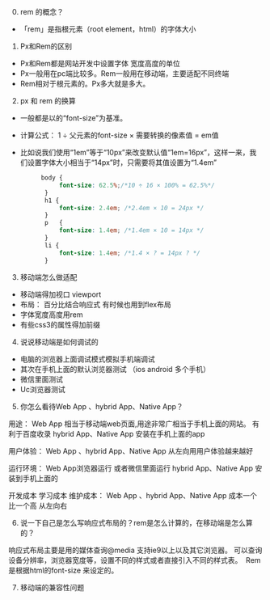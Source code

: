 
0. rem 的概念？

  - 「rem」是指根元素（root element，html）的字体大小

1. Px和Rem的区别 

* Px和Rem都是网站开发中设置字体 宽度高度的单位
* Px一般用在pc端比较多。Rem一般用在移动端，主要适配不同终端
* Rem相对于根元素的。Px多大就是多大。


2. px 和 rem 的换算

  * 一般都是以<body>的“font-size”为基准。
  * 计算公式： 1 ÷ 父元素的font-size × 需要转换的像素值 = em值

  * 比如说我们使用“1em”等于“10px”来改变默认值“1em=16px”，这样一来，我们设置字体大小相当于“14px”时，只需要将其值设置为“1.4em”

  ```css
           body {
				font-size: 62.5%;/*10 ÷ 16 × 100% = 62.5%*/
			}
			h1 {
				font-size: 2.4em; /*2.4em × 10 = 24px */
			}
			p	{
				font-size: 1.4em; /*1.4em × 10 = 14px */
			}
			li {
				font-size: 1.4em; /*1.4 × ? = 14px ? */
			}

  ```

3. 移动端怎么做适配

* 移动端得加视口  viewport
* 布局： 百分比结合响应式 有时候也用到flex布局
* 字体宽度高度用rem
* 有些css3的属性得加前缀


4. 说说移动端是如何调试的

* 电脑的浏览器上面调试模式模拟手机端调试
* 其次在手机上面的默认浏览器测试 （ios android  多个手机）
* 微信里面测试
* Uc浏览器测试


5. 你怎么看待Web App 、hybrid App、Native App？


用途：
	Web App 相当于移动端web页面,用途非常广相当于手机上面的网站。  有利于百度收录
	hybrid App、Native App	 安装在手机上面的app

用户体验：
	Web App 、hybrid App、Native App  从左向用用户体验越来越好

运行环境：
	Web App浏览器运行  或者微信里面运行
	hybrid App、Native App 安装到手机上面的

		
开发成本    学习成本   维护成本：
	Web App 、hybrid App、Native App  成本一个比一个高 从左向右


6. 说一下自己是怎么写响应式布局的？rem是怎么计算的，在移动端是怎么算的？


响应式布局主要是用的媒体查询@media 支持ie9以上以及其它浏览器。
可以查询设备分辨率，浏览器宽度等，设置不同的样式或者直接引入不同的样式表。 
Rem是根据html的font-size 来设定的。

7. 移动端的兼容性问题
